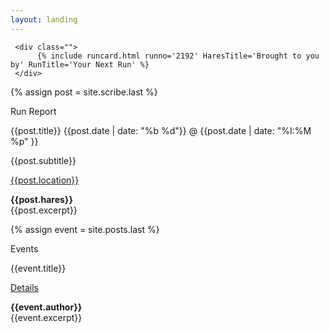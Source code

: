 ```yaml
---
layout: landing
---
```


<div class="flex justify-center">
    
     <div class="">
          {% include runcard.html runno='2192' HaresTitle='Brought to you by' RunTitle='Your Next Run' %}
     </div>

</div> 


{% assign post = site.scribe.last %}
<div class="h2">
     <p class="page-title__text">Run Report</p>
     <p class="page-title__subtext">{{post.title}} {{post.date | date: "%b %d"}} @ {{post.date | date: "%I:%M %p" }}</p>
     <div class="page-title__subtitle">{{post.subtitle}}</div>
</div>

[{{post.location}}]({{post.url}})
<div class="page-title__subtext"><strong>{{post.hares}}</strong></div>
<div>{{post.excerpt}}</div>


{% assign event = site.posts.last %}
<div class="h2">
     <p class="page-title__text">Events</p>
     <p class="page-title__subtext">{{event.title}}</p>
</div>

[Details]({{event.url}})
<div class="page-title__subtext"><strong>{{event.author}}</strong></div>
<div>{{event.excerpt}}</div>
